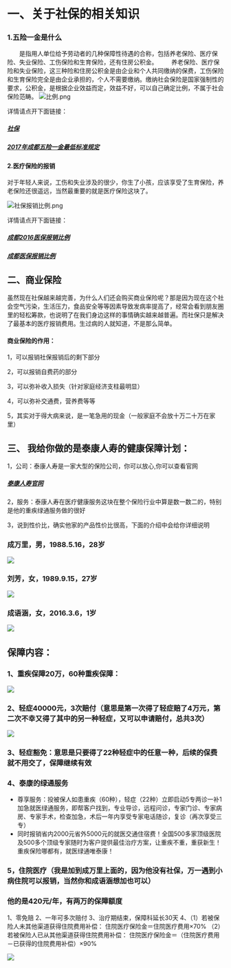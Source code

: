 # 一、关于社保的相关知识
### 1.五险一金是什么

　　是指用人单位给予劳动者的几种保障性待遇的合称，包括养老保险、医疗保险、失业保险、工伤保险和生育保险，还有住房公积金。
　　养老保险、医疗保险和失业保险，这三种险和住房公积金是由企业和个人共同缴纳的保费，工伤保险和生育保险完全是由企业承担的，个人不需要缴纳。缴纳社会保险是国家强制性的要求，公积金，是根据企业效益而定，效益不好，可以自己确定比例，不属于社会保险范畴。
![比例.png](http://upload-images.jianshu.io/upload_images/4626319-2e4392fd75d5d865.png?imageMogr2/auto-orient/strip%7CimageView2/2/w/1240)

详情请点开下面链接：
##### [社保](http://baike.baidu.com/item/%E7%A4%BE%E4%BC%9A%E4%BF%9D%E9%99%A9/73529?fromtitle=%E7%A4%BE%E4%BF%9D&fromid=558563&type=syn)
##### [2017年成都五险一金最低标准规定](http://kaoshi.yjbys.com/gongwuyuan/shizhengshenlun/shishizhengye/481443.html)
#### 2.医疗保险的报销
对于年轻人来说，工伤和失业涉及的很少，你生了小孩，应该享受了生育保险，养老保险还很遥远，当然最重要的就是医疗保险这块了。

![社保报销比例.png](http://upload-images.jianshu.io/upload_images/4626319-f5f02cfcab9b9450.png?imageMogr2/auto-orient/strip%7CimageView2/2/w/1240)

详情请点开下面链接：
##### [成都2016医保报销比例](http://www.pincai.com/group/680605.htm)
##### [成都医保报销比例](http://chengdu.chashebao.com/yiliao/12608.html)
## 二、商业保险
 虽然现在社保越来越完善，为什么人们还会购买商业保险呢？那是因为现在这个社会空气污染，生活压力，食品安全等等因素导致发病率提高了，经常会看到朋友圈里的轻松筹款，也说明了在我们身边这样的事情确实越来越普遍。而社保只是解决了最基本的医疗报销费用。生过病的人就知道，不是那么简单。
#### 商业保险的作用：
1，可以报销社保报销后的剩下部分

2，可以报销自费药的部分

3，可以弥补收入损失（针对家庭经济支柱最明显）

4，可以弥补交通费，营养费等等

5，其实对于得大病来说，是一笔急用的现金（一般家庭不会放十万二十万在家里）

## 三、 我给你做的是泰康人寿的健康保障计划：
1，公司：泰康人寿是一家大型的保险公司，你可以放心,你可以查看官网
##### [泰康人寿官网](http://www.taikang.com/)
2，服务：泰康人寿在医疗健康服务这块在整个保险行业中算是数一数二的，特别是他的重疾绿通服务做的很好

3，说到性价比，确实他家的产品性价比很高，下面的介绍中会给你详细说明

###  成万里，男，1988.5.16，28岁
![](http://upload-images.jianshu.io/upload_images/4626319-7427863c02862083.png?imageMogr2/auto-orient/strip%7CimageView2/2/w/1240)

###  刘芳，女，1989.9.15，27岁
![](http://upload-images.jianshu.io/upload_images/4626319-c32b8b7d0b1a6bd9.png?imageMogr2/auto-orient/strip%7CimageView2/2/w/1240)

###  成语涵，女，2016.3.6，1岁
![](http://upload-images.jianshu.io/upload_images/4626319-9d42990198041307.png?imageMogr2/auto-orient/strip%7CimageView2/2/w/1240)
 
## 保障内容：
### 1、重疾保障20万，60种重疾保障：

![](http://upload-images.jianshu.io/upload_images/4626319-dbcbd65d2292d469.png?imageMogr2/auto-orient/strip%7CimageView2/2/w/1240)

### 2、轻症40000元，3次赔付（意思是第一次得了轻症赔了4万元，第二次不幸又得了其中的另一种轻症，又可以申请赔付，总共3次）

![](http://upload-images.jianshu.io/upload_images/4626319-9c6941a07f7cf645.png?imageMogr2/auto-orient/strip%7CimageView2/2/w/1240)

### 3、轻症豁免：意思是只要得了22种轻症中的任意一种，后续的保费就不用交了，保障继续有效

### 4、泰康的绿通服务
- 尊享服务：投被保人如患重疾（60种），轻症（22种）立即启动5专两诊一补1加急就医绿通服务，即帮客户找到，专业导诊，远程问诊，专家门诊、专家病房、专家手术，检查加急，术后一年内享受专家电话随诊，复诊（再次享受三专）
- 同时报销省内2000元省外5000元的就医交通住宿费！全国500多家顶级医院及500多个顶级专家随时为客户提供最佳治疗方案，让重疾不重，重获新生！重疾保险哪都有，就医绿通唯泰康！
### 5，住院医疗（我是加到成万里上面的，因为他没有社保，万一遇到小病住院可以报销，当然你和成语涵想加也可以）
### 他的是420元/年，有两万的保障额度
1、零免赔
2、一年可多次赔付
3、治疗期结束，保障科延长30天
4、（1）若被保险人未其他渠道获得住院费用补偿：
住院医疗保险金＝住院医疗费用×70%
（2）若被保险人已从其他渠道获得住院费用补偿：
住院医疗保险金＝（住院医疗费用－已获得的住院费用补偿）×90%

![](http://upload-images.jianshu.io/upload_images/4626319-70e36dd647812e4d.png?imageMogr2/auto-orient/strip%7CimageView2/2/w/1240)
